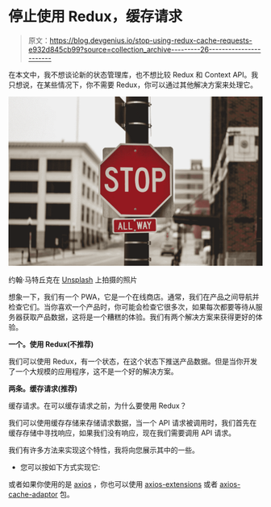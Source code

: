 # 停止使用 Redux，缓存请求

> 原文：<https://blog.devgenius.io/stop-using-redux-cache-requests-e932d845cb99?source=collection_archive---------26----------------------->

在本文中，我不想谈论新的状态管理库，也不想比较 Redux 和 Context API。我只想说，在某些情况下，你不需要 Redux，你可以通过其他解决方案来处理它。

![](img/8be741c2c7bc6810a742d4ffc8cdaf39.png)

约翰·马特丘克在 [Unsplash](https://unsplash.com?utm_source=medium&utm_medium=referral) 上拍摄的照片

想象一下，我们有一个 PWA，它是一个在线商店。通常，我们在产品之间导航并检查它们。当你喜欢一个产品时，你可能会检查它很多次，如果每次都要等待从服务器获取产品数据，这将是一个糟糕的体验。我们有两个解决方案来获得更好的体验。

**一个。使用 Redux(不推荐)**

我们可以使用 Redux，有一个状态，在这个状态下推送产品数据。但是当你开发了一个大规模的应用程序，这不是一个好的解决方案。

**两条。缓存请求(推荐)**

缓存请求。在可以缓存请求之前，为什么要使用 Redux？

我们可以使用缓存存储来存储请求数据，当一个 API 请求被调用时，我们首先在缓存存储中寻找响应，如果我们没有响应，现在我们需要调用 API 请求。

我们有许多方法来实现这个特性，我将向您展示其中的一些。

*   您可以按如下方式实现它:

或者如果你使用的是 [axios](https://www.npmjs.com/package/axios) ，你也可以使用 [axios-extensions](https://www.npmjs.com/package/axios-extensions) 或者 [axios-cache-adaptor](https://www.npmjs.com/package/axios-cache-adapter) 包。